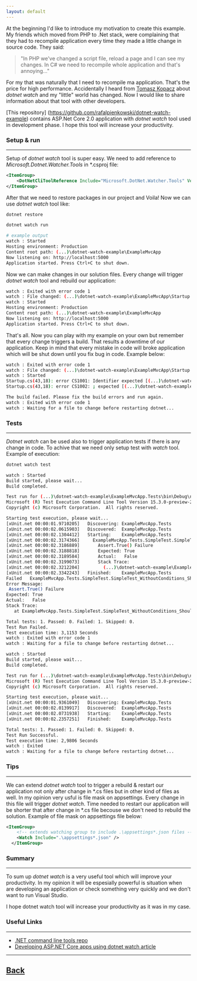 ```yaml
---
layout: default
---
```


At the beginning I'd like to introduce my motivation to create this example. My friends which moved from PHP to .Net stack, were complaining that they had to recompile application every time they made a little change in source code. They said: 

> "In PHP we've changed a script file, reload a page and I can see my changes. In C# we need to recompile whole application and that's annoying..."
 
For my that was naturally that I need to recompile ma application. That's the price for high performance. Accidentally I heard from [Tomasz Kopacz](https://www.linkedin.com/in/tomasz-kopacz-689539/ "Tomasz Kopacz") about *dotnet watch* and my "little" world has changed. Now I would like to share information about that tool with other developers.

[This repository] (https://github.com/rafalpienkowski/dotnet-watch-example) contains ASP.Net Core 2.0 application with *dotnet watch* tool used in development phase. I hope this tool will increase your productivity.

### Setup & run
___

Setup of *dotnet watch* tool is super easy. We need to add reference to *Microsoft.Dotnet.Watcher.Tools* in *.csproj file:

```xml
<ItemGroup>
    <DotNetCliToolReference Include="Microsoft.DotNet.Watcher.Tools" Version="2.0.0" />
</ItemGroup> 
```  

After that we need to restore packages in our project and Voila! Now we can use *dotnet watch* tool like:

```sh
dotnet restore

dotnet watch run

# example output
watch : Started
Hosting environment: Production
Content root path: (...)\dotnet-watch-example\ExampleMvcApp
Now listening on: http://localhost:5000
Application started. Press Ctrl+C to shut down.
``` 

Now we can make changes in our solution files. Every change will trigger *dotnet watch* tool and rebuild our application:

```sh
watch : Exited with error code 1
watch : File changed: (...)\dotnet-watch-example\ExampleMvcApp\Startup.cs
watch : Started
Hosting environment: Production
Content root path: (...)\dotnet-watch-example\ExampleMvcApp
Now listening on: http://localhost:5000
Application started. Press Ctrl+C to shut down.
```

That's all. Now you can play with my example on your own but remember that every change triggers a build. That results a downtime of our application. Keep in mind that every mistake in code will broke application which will be shut down until you fix bug in code. Example below:

```sh
watch : Exited with error code 1
watch : File changed: (...)\dotnet-watch-example\ExampleMvcApp\Startup.cs
watch : Started
Startup.cs(43,18): error CS1001: Identifier expected [(...)\dotnet-watch-example\ExampleMvcApp\ExampleMvcApp.csproj]
Startup.cs(43,18): error CS1002: ; expected [(...)\dotnet-watch-example\ExampleMvcApp\ExampleMvcApp.csproj]

The build failed. Please fix the build errors and run again.
watch : Exited with error code 1
watch : Waiting for a file to change before restarting dotnet...
```

### Tests
___
*Dotnet watch* can be used also to trigger application tests if there is any change in code. To achive that we need only setup test with *watch* tool. Example of execution:

```sh
dotnet watch test

watch : Started
Build started, please wait...
Build completed.

Test run for (...)\dotnet-watch-example\ExampleMvcApp.Tests\bin\Debug\netcoreapp2.0\ExampleMvcApp.Tests.dll(.NETCoreApp,Version=v2.0)
Microsoft (R) Test Execution Command Line Tool Version 15.3.0-preview-20170628-02
Copyright (c) Microsoft Corporation.  All rights reserved.

Starting test execution, please wait...
[xUnit.net 00:00:01.9710205]   Discovering: ExampleMvcApp.Tests
[xUnit.net 00:00:02.0615903]   Discovered:  ExampleMvcApp.Tests
[xUnit.net 00:00:02.1304412]   Starting:    ExampleMvcApp.Tests
[xUnit.net 00:00:02.3174366]     ExampleMvcApp.Tests.SimpleTest.SimpleTest_WithoutConditions_ShouldPass [FAIL]
[xUnit.net 00:00:02.3186889]       Assert.True() Failure
[xUnit.net 00:00:02.3188818]       Expected: True
[xUnit.net 00:00:02.3189584]       Actual:   False
[xUnit.net 00:00:02.3199073]       Stack Trace:
[xUnit.net 00:00:02.3212204]         (...)\dotnet-watch-example\ExampleMvcApp.Tests\SimpleTest.cs(11,0): at ExampleMvcApp.Tests.SimpleTest.SimpleTest_WithoutConditions_ShouldPass()
[xUnit.net 00:00:02.3342243]   Finished:    ExampleMvcApp.Tests
Failed   ExampleMvcApp.Tests.SimpleTest.SimpleTest_WithoutConditions_ShouldPass
Error Message:
 Assert.True() Failure
Expected: True
Actual:   False
Stack Trace:
   at ExampleMvcApp.Tests.SimpleTest.SimpleTest_WithoutConditions_ShouldPass() in (...)\dotnet-watch-example\ExampleMvcApp.Tests\SimpleTest.cs:line 11

Total tests: 1. Passed: 0. Failed: 1. Skipped: 0.
Test Run Failed.
Test execution time: 3,1153 Seconds
watch : Exited with error code 1
watch : Waiting for a file to change before restarting dotnet...

watch : Started
Build started, please wait...
Build completed.

Test run for (...)\dotnet-watch-example\ExampleMvcApp.Tests\bin\Debug\netcoreapp2.0\ExampleMvcApp.Tests.dll(.NETCoreApp,Version=v2.0)
Microsoft (R) Test Execution Command Line Tool Version 15.3.0-preview-20170628-02
Copyright (c) Microsoft Corporation.  All rights reserved.

Starting test execution, please wait...
[xUnit.net 00:00:01.9361049]   Discovering: ExampleMvcApp.Tests
[xUnit.net 00:00:02.0139917]   Discovered:  ExampleMvcApp.Tests
[xUnit.net 00:00:02.0731938]   Starting:    ExampleMvcApp.Tests
[xUnit.net 00:00:02.2357251]   Finished:    ExampleMvcApp.Tests

Total tests: 1. Passed: 1. Failed: 0. Skipped: 0.
Test Run Successful.
Test execution time: 2,9806 Seconds
watch : Exited
watch : Waiting for a file to change before restarting dotnet...
```

### Tips
___
We can extend *dotnet watch* tool to trigger a rebuild & restart our application not only after change in *.cs files but in other kind of files as well. In my opinion very usful is file mask on appsettings. Every change in this file will trigger *dotnet watch*. Time needed to restart our application will be shorter that after change in *.cs file becouse we don't need to rebuild the solution. Example of file mask on appsettings file below:

```xml
<ItemGroup>
    <!-- extends watching group to include .\appsettings*.json files -->
    <Watch Include=".\appsettings*.json" />
  </ItemGroup>
```

### Summary
___

To sum up *dotnet watch* is a very useful tool which will improve your productivity. In my opinion it will be espesially powerful is situation when are developing an application or check something very quickly and we don't want to run Visual Studio.

I hope dotnet watch tool will increase your productivity as it was in my case.

### Useful Links
___

- [.NET command line tools repo](https://github.com/aspnet/DotNetTools ".Net command line tools repo")
- [Developing ASP.NET Core apps using dotnet watch article](https://docs.microsoft.com/en-us/aspnet/core/tutorials/dotnet-watch "Developing ASP.NET Core apps using dotnet watch article")


___    

## [Back](/)